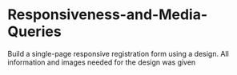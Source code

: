 # Responsiveness-and-Media-Queries
Build a single-page responsive registration form using a design.   All information and images needed for the design was given
